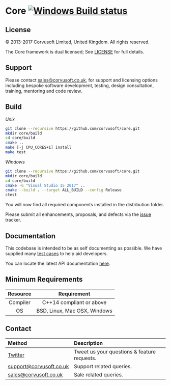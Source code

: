 Core [![Windows Build status](https://ci.appveyor.com/api/projects/status/re5trxa0vpphwac1?svg=true)](https://ci.appveyor.com/project/Corvusoft/core)
=============================================================================================================================

License
-------

&copy; 2013-2017 Corvusoft Limited, United Kingdom. All rights reserved.

The Core framework is dual licensed; See [LICENSE](LICENSE) for full details.

Support
-------

Please contact sales@corvusoft.co.uk, for support and licensing options including bespoke software development, testing, design consultation, training, mentoring and code review.

Build
-----

*Unix*
```bash
git clone --recursive https://github.com/corvusoft/core.git
mkdir core/build
cd core/build
cmake ..
make [-j CPU_CORES+1] install
make test
```

*Windows*
```bash
git clone --recursive https://github.com/corvusoft/core.git
mkdir core/build
cd core/build
cmake -G "Visual Studio 15 2017" ..
cmake --build . --target ALL_BUILD --config Release
ctest
```

You will now find all required components installed in the distribution folder.

Please submit all enhancements, proposals, and defects via the [issue](http://github.com/corvusoft/core/issues) tracker.

Documentation
-------------

This codebase is intended to be as self documenting as possible. We have supplied many [test cases](https://github.com/corvusoft/core/tree/master/test) to help aid developers.

You can locate the latest API documentation [here](https://github.com/Corvusoft/core/tree/master/documentation).

Minimum Requirements
--------------------

| Resource | Requirement                                     |
|:--------:|:-----------------------------------------------:|
| Compiler |            C++14 compliant or above             |
|    OS    |          BSD, Linux, Mac OSX, Windows           |

Contact
-------

| Method                                      | Description                                 |
|:--------------------------------------------|:--------------------------------------------|
| [Twitter](http://www.twitter.com/corvusoft) | Tweet us your questions & feature requests. |
| support@corvusoft.co.uk                     | Support related queries.                    |
| sales@corvusoft.co.uk                       | Sale related queries.                       |
